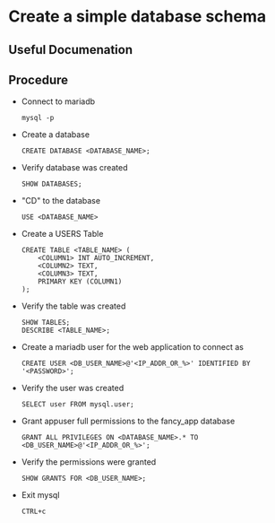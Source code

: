 # Create a simple database schema
## Useful Documenation

## Procedure
- Connect to mariadb

      mysql -p

- Create a database

      CREATE DATABASE <DATABASE_NAME>;

- Verify database was created

      SHOW DATABASES;

- "CD" to the database

      USE <DATABASE_NAME>

- Create a USERS Table

      CREATE TABLE <TABLE_NAME> (
          <COLUMN1> INT AUTO_INCREMENT,
          <COLUMN2> TEXT,
          <COLUMN3> TEXT,
          PRIMARY KEY (COLUMN1)
      );

- Verify the table was created

      SHOW TABLES;
      DESCRIBE <TABLE_NAME>;

- Create a mariadb user for the web application to connect as

      CREATE USER <DB_USER_NAME>@'<IP_ADDR_OR_%>' IDENTIFIED BY '<PASSWORD>';

- Verify the user was created

      SELECT user FROM mysql.user;

- Grant appuser full permissions to the fancy_app database

      GRANT ALL PRIVILEGES ON <DATABASE_NAME>.* TO <DB_USER_NAME>@'<IP_ADDR_OR_%>';

- Verify the permissions were granted

      SHOW GRANTS FOR <DB_USER_NAME>;

- Exit mysql

      CTRL+c
